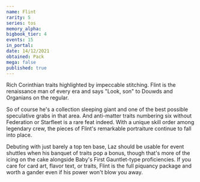 ```yaml
---
name: Flint
rarity: 5
series: tos
memory_alpha:
bigbook_tier: 4
events: 15
in_portal:
date: 14/12/2021
obtained: Pack
mega: false
published: true
---
```


Rich Corinthian traits highlighted by impeccable stitching. Flint is the renaissance man of every era and says "Look, son" to Douwds and Organians on the regular. 

So of course he's a collection sleeping giant and one of the best possible speculative grabs in that area. And anti-matter traits numbering six without Federation or Starfleet is a rare feat indeed. With a unique skill order among legendary crew, the pieces of Flint's remarkable portraiture continue to fall into place.

Debuting with just barely a top ten base, Laz should be usable for event shuttles when his banquet of traits pop a bonus, though that's more of the icing on the cake alongside Baby's First Gauntlet-type proficiencies. If you care for card art, flavor text, or traits, Flint is the full piquancy package and worth a gander even if his power won't blow you away.
